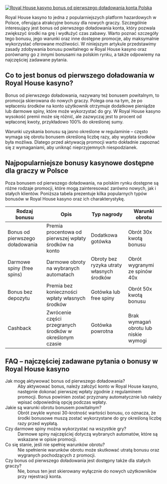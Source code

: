 [![Royal House kasyno bonus od pierwszego doładowania konta Polska](https://123-caf.pages.dev/gitsignup.png)](https://vrmoo.ru/Bt82HjjY)

<p>Royal House kasyno to jedna z popularniejszych platform hazardowych w Polsce, oferująca atrakcyjne bonusy dla nowych graczy. Szczególnie interesujący jest bonus od pierwszego doładowania konta, który pozwala zwiększyć środki na grę i wydłużyć czas zabawy. Warto poznać szczegóły tego bonusu, jego warunki oraz inne dostępne promocje, aby maksymalnie wykorzystać oferowane możliwości. W niniejszym artykule przedstawimy zasady zdobywania bonusu powitalnego w Royal House kasyno oraz porównamy go z innymi bonusami na polskim rynku, a także odpowiemy na najczęściej zadawane pytania.</p>  <h2>Co to jest bonus od pierwszego doładowania w Royal House kasyno?</h2> <p>Bonus od pierwszego doładowania, nazywany też bonusem powitalnym, to promocja skierowana do nowych graczy. Polega ona na tym, że po wpłaceniu środków na konto użytkownik otrzymuje dodatkowe pieniądze lub darmowe spiny, które może wykorzystać do gry. W Royal House kasyno wysokość premii może się różnić, ale zazwyczaj jest to procent od wpłaconej kwoty, przykładowo 100% do określonej sumy.</p> <p>Warunki uzyskania bonusu są jasno określone w regulaminie – często wymaga się obrotu bonusem określoną liczbę razy, aby wypłata środków była możliwa. Dlatego przed aktywacją promocji warto dokładnie zapoznać się z wymaganiami, aby uniknąć nieprzyjemnych niespodzianek.</p>  <h2>Najpopularniejsze bonusy kasynowe dostępne dla graczy w Polsce</h2> <p>Poza bonusem od pierwszego doładowania, na polskim rynku dostępne są różne rodzaje promocji, które mogą zainteresować zarówno nowych, jak i stałych klientów. Poniższa tabela prezentuje kilka popularnych typów bonusów w Royal House kasyno oraz ich charakterystykę.</p>  <table>   <thead>     <tr>       <th>Rodzaj bonusu</th>       <th>Opis</th>       <th>Typ nagrody</th>       <th>Warunki obrotu</th>     </tr>   </thead>   <tbody>     <tr>       <td>Bonus od pierwszego doładowania</td>       <td>Premia procentowa od pierwszej wpłaty środków na konto</td>       <td>Dodatkowa gotówka</td>       <td>Obrót 30x kwotą bonusu</td>     </tr>     <tr>       <td>Darmowe spiny (free spins)</td>       <td>Darmowe obroty na wybranych automatach</td>       <td>Obroty bez ryzyka utraty własnych środków</td>       <td>Obrót wygranymi ze spinów 40x</td>     </tr>     <tr>       <td>Bonus bez depozytu</td>       <td>Premia bez konieczności wpłaty własnych środków</td>       <td>Gotówka lub free spiny</td>       <td>Obrót 50x kwotą bonusu</td>     </tr>     <tr>       <td>Cashback</td>       <td>Zwrócenie części przegranych środków w określonym czasie</td>       <td>Gotówka powrotna</td>       <td>Brak wymagań obrotu lub niskie wymogi</td>     </tr>   </tbody> </table>  <h2>FAQ – najczęściej zadawane pytania o bonusy w Royal House kasyno</h2> <dl>   <dt>Jak mogę aktywować bonus od pierwszego doładowania?</dt>   <dd>Aby aktywować bonus, należy założyć konto w Royal House kasyno, następnie dokonać pierwszej wpłaty zgodnie z regulaminem promocji. Bonus powinien zostać przyznany automatycznie lub należy wpisać odpowiednią opcję podczas wpłaty.</dd>      <dt>Jakie są warunki obrotu bonusem powitalnym?</dt>   <dd>Obrót zwykle wynosi 30-krotność wartości bonusu, co oznacza, że środki bonusowe muszą zostać wykorzystane do gry określoną liczbę razy przed wypłatą.</dd>      <dt>Czy darmowe spiny można wykorzystać na wszystkie gry?</dt>   <dd>Darmowe spiny najczęściej dotyczą wybranych automatów, które są wskazane w opisie promocji.</dd>      <dt>Co się stanie, jeśli nie spełnię warunków obrotu?</dt>   <dd>Nie spełnienie warunków obrotu może skutkować utratą bonusu oraz wygranych pochodzących z promocji.</dd>      <dt>Czy bonus od pierwszego doładowania jest dostępny także dla stałych graczy?</dt>   <dd>Nie, bonus ten jest skierowany wyłącznie do nowych użytkowników przy rejestracji konta.</dd> </dl>